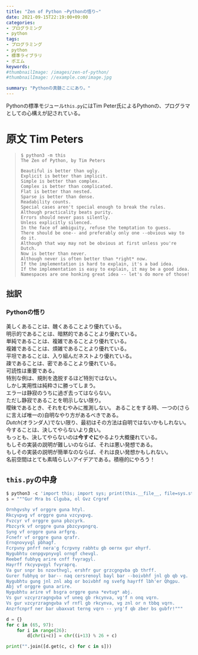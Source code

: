 ```yaml
---
title: "Zen of Python ~Pythonの悟り~"
date: 2021-09-15T22:19:00+09:00
categories:
- プログラミング
- python
tags:
- プログラミング
- python
- 標準ライブラリ
- ポエム
keywords:
#thumbnailImage: /images/zen-of-python/
#thumbnailImage: //example.com/image.jpg

summary: "Pythonの真髄ここにあり。"
---
```

Pythonの標準モジュール`this.py`にはTim Peter氏によるPythonの、プログラマとしての心構えが記されている。


# 原文 Tim Peters
>```text
>$ python3 -m this
>The Zen of Python, by Tim Peters
>
>Beautiful is better than ugly.
>Explicit is better than implicit.
>Simple is better than complex.
>Complex is better than complicated.
>Flat is better than nested.
>Sparse is better than dense.
>Readability counts.
>Special cases aren't special enough to break the rules.
>Although practicality beats purity.
>Errors should never pass silently.
>Unless explicitly silenced.
>In the face of ambiguity, refuse the temptation to guess.
>There should be one-- and preferably only one --obvious way to do it.
>Although that way may not be obvious at first unless you're Dutch.
>Now is better than never.
>Although never is often better than *right* now.
>If the implementation is hard to explain, it's a bad idea.
>If the implementation is easy to explain, it may be a good idea.
>Namespaces are one honking great idea -- let's do more of those!
>```



## 拙訳

### Pythonの悟り   
美しくあることは、醜くあることより優れている。  
明示的であることは、暗黙的であることより優れている。  
単純であることは、複雑であることより優れている。  
複雑であることは、煩雑であることより優れている。  
平坦であることは、入り組んだネストより優れている。  
疎であることは、密であることより優れている。  
可読性は重要である。  
特別な例は、規則を逸脱するほど特別ではない。  
しかし実用性は純粋さに勝ってしまう。  
エラーは静寂のうちに過ぎ去ってはならない。  
ただし静寂であることを明示しない限り。  
曖昧であるとき、それをむやみに推測しない。 
あることをする時、一つの(さらに言えば唯一の)自明なやり方があるべきである。  
*Dutch*(オランダ人)でない限り、最初はその方法は自明ではないかもしれない。  
今することは、決してやらないより良い。  
もっとも、決してやらないのは**今すぐに**やるより大概優れている。  
もしその実装の説明が難しいのならば、それは悪い発想である。  
もしその実装の説明が簡単なのならば、それは良い発想かもしれない。  
名前空間はとても素晴らしいアイデアである。積極的にやろう！  


## `this.py`の中身
```python
$ python3 -c 'import this; import sys; print(this.__file__, file=sys.stderr)' 2>&1 1>/dev/null | xargs -J% cat %
s = """Gur Mra bs Clguba, ol Gvz Crgref

Ornhgvshy vf orggre guna htyl.
Rkcyvpvg vf orggre guna vzcyvpvg.
Fvzcyr vf orggre guna pbzcyrk.
Pbzcyrk vf orggre guna pbzcyvpngrq.
Syng vf orggre guna arfgrq.
Fcnefr vf orggre guna qrafr.
Ernqnovyvgl pbhagf.
Fcrpvny pnfrf nera'g fcrpvny rabhtu gb oernx gur ehyrf.
Nygubhtu cenpgvpnyvgl orngf chevgl.
Reebef fubhyq arire cnff fvyragyl.
Hayrff rkcyvpvgyl fvyraprq.
Va gur snpr bs nzovthvgl, ershfr gur grzcgngvba gb thrff.
Gurer fubhyq or bar-- naq cersrenoyl bayl bar --boivbhf jnl gb qb vg.
Nygubhtu gung jnl znl abg or boivbhf ng svefg hayrff lbh'er Qhgpu.
Abj vf orggre guna arire.
Nygubhtu arire vf bsgra orggre guna *evtug* abj.
Vs gur vzcyrzragngvba vf uneq gb rkcynva, vg'f n onq vqrn.
Vs gur vzcyrzragngvba vf rnfl gb rkcynva, vg znl or n tbbq vqrn.
Anzrfcnprf ner bar ubaxvat terng vqrn -- yrg'f qb zber bs gubfr!"""

d = {}
for c in (65, 97):
    for i in range(26):
        d[chr(i+c)] = chr((i+13) % 26 + c)

print("".join([d.get(c, c) for c in s]))

```




